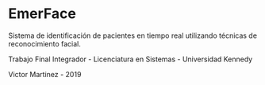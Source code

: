 # EmerFace
Sistema de identificación de pacientes en tiempo real utilizando técnicas de reconocimiento facial. 


Trabajo Final Integrador - Licenciatura en Sistemas - Universidad Kennedy

Victor Martinez - 2019
